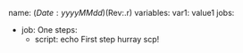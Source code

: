 name: $(Date:yyyyMMdd)$(Rev:.r)
variables:
  var1: value1
jobs:
- job: One
  steps:
  - script: echo First step hurray scp!

